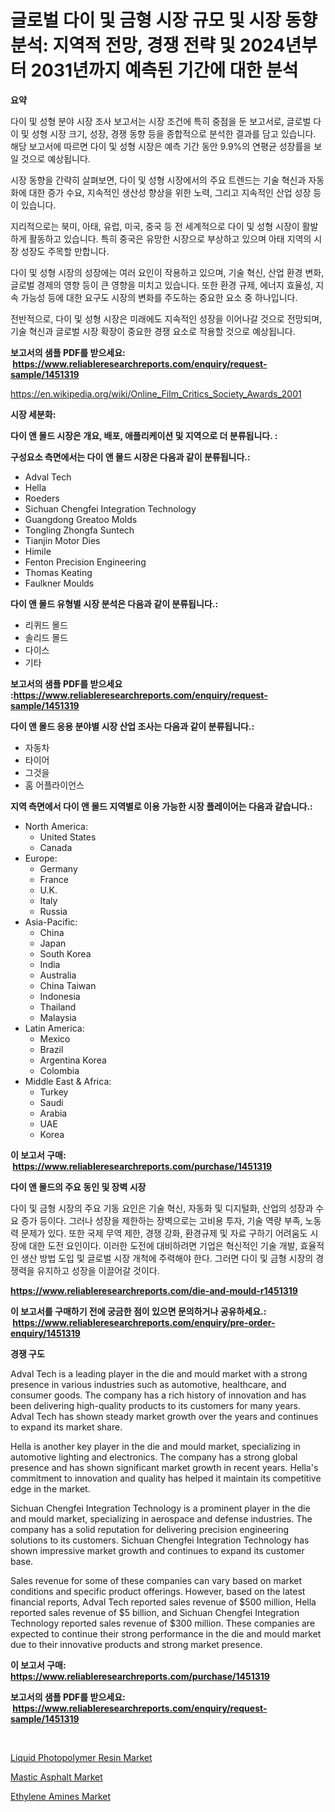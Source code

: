 <p><h1>글로벌 다이 및 금형 시장 규모 및 시장 동향 분석: 지역적 전망, 경쟁 전략 및 2024년부터 2031년까지 예측된 기간에 대한 분석</h1></p><p><strong>요약</strong></p>
<p><p>다이 및 성형 분야 시장 조사 보고서는 시장 조건에 특히 중점을 둔 보고서로, 글로벌 다이 및 성형 시장 크기, 성장, 경쟁 동향 등을 종합적으로 분석한 결과를 담고 있습니다. 해당 보고서에 따르면 다이 및 성형 시장은 예측 기간 동안 9.9%의 연평균 성장률을 보일 것으로 예상됩니다.</p><p>시장 동향을 간략히 살펴보면, 다이 및 성형 시장에서의 주요 트렌드는 기술 혁신과 자동화에 대한 증가 수요, 지속적인 생산성 향상을 위한 노력, 그리고 지속적인 산업 성장 등이 있습니다.</p><p>지리적으로는 북미, 아태, 유럽, 미국, 중국 등 전 세계적으로 다이 및 성형 시장이 활발하게 활동하고 있습니다. 특히 중국은 유망한 시장으로 부상하고 있으며 아태 지역의 시장 성장도 주목할 만합니다.</p><p>다이 및 성형 시장의 성장에는 여러 요인이 작용하고 있으며, 기술 혁신, 산업 환경 변화, 글로벌 경제의 영향 등이 큰 영향을 미치고 있습니다. 또한 환경 규제, 에너지 효율성, 지속 가능성 등에 대한 요구도 시장의 변화를 주도하는 중요한 요소 중 하나입니다.</p><p>전반적으로, 다이 및 성형 시장은 미래에도 지속적인 성장을 이어나갈 것으로 전망되며, 기술 혁신과 글로벌 시장 확장이 중요한 경쟁 요소로 작용할 것으로 예상됩니다.</p></p>
<p><strong>보고서의 샘플 PDF를 받으세요: &nbsp;<a href="https://www.reliableresearchreports.com/enquiry/request-sample/1451319">https://www.reliableresearchreports.com/enquiry/request-sample/1451319</a></strong></p>
<p><a href="https://en.wikipedia.org/wiki/Online_Film_Critics_Society_Awards_2001">https://en.wikipedia.org/wiki/Online_Film_Critics_Society_Awards_2001</a></p>
<p><strong>시장 세분화:</strong></p>
<p><strong> 다이 앤 몰드 시장은 개요, 배포, 애플리케이션 및 지역으로 더 분류됩니다. :</strong></p>
<p><strong>구성요소 측면에서는 다이 앤 몰드 시장은 다음과 같이 분류됩니다.:</strong></p>
<p><ul><li>Adval Tech</li><li>Hella</li><li>Roeders</li><li>Sichuan Chengfei Integration Technology</li><li>Guangdong Greatoo Molds</li><li>Tongling Zhongfa Suntech</li><li>Tianjin Motor Dies</li><li>Himile</li><li>Fenton Precision Engineering</li><li>Thomas Keating</li><li>Faulkner Moulds</li></ul></p>
<p><strong> 다이 앤 몰드 유형별 시장 분석은 다음과 같이 분류됩니다.:</strong></p>
<p><ul><li>리퀴드 몰드</li><li>솔리드 몰드</li><li>다이스</li><li>기타</li></ul></p>
<p><strong>보고서의 샘플 PDF를 받으세요 :<a href="https://www.reliableresearchreports.com/enquiry/request-sample/1451319">https://www.reliableresearchreports.com/enquiry/request-sample/1451319</a></strong></p>
<p><strong> 다이 앤 몰드 응용 분야별 시장 산업 조사는 다음과 같이 분류됩니다.:</strong></p>
<p><ul><li>자동차</li><li>타이어</li><li>그것을</li><li>홈 어플라이언스</li></ul></p>
<p><strong>지역 측면에서 다이 앤 몰드 지역별로 이용 가능한 시장 플레이어는 다음과 같습니다.:</strong></p>
<p><ul>
    <li>
        North America:
        <ul>
            <li>United States</li>
            <li>Canada</li>
        </ul>
    </li>
    <li>
        Europe:
        <ul>
            <li>Germany</li>
            <li>France</li>
            <li>U.K.</li>
            <li>Italy</li>
            <li>Russia</li>
        </ul>
    </li>
    <li>
        Asia-Pacific:
        <ul>
            <li>China</li>
            <li>Japan</li>
            <li>South Korea</li>
            <li>India</li>
            <li>Australia</li>
            <li>China Taiwan</li>
            <li>Indonesia</li>
            <li>Thailand</li>
            <li>Malaysia</li>
        </ul>
    </li>
    <li>
        Latin America:
        <ul>
            <li>Mexico</li>
            <li>Brazil</li>
            <li>Argentina Korea</li>
            <li>Colombia</li>
        </ul>
    </li>
    <li>
        Middle East & Africa:
        <ul>
            <li>Turkey</li>
            <li>Saudi</li>
            <li>Arabia</li>
            <li>UAE</li>
            <li>Korea</li>
        </ul>
    </li>
    </ul></p>
<p><strong>이 보고서 구매: &nbsp;<a href="https://www.reliableresearchreports.com/purchase/1451319">https://www.reliableresearchreports.com/purchase/1451319</a></strong></p>
<p><strong>다이 앤 몰드의 주요 동인 및 장벽 시장</strong></p>
<p><p>다이 및 금형 시장의 주요 기동 요인은 기술 혁신, 자동화 및 디지털화, 산업의 성장과 수요 증가 등이다. 그러나 성장을 제한하는 장벽으로는 고비용 투자, 기술 역량 부족, 노동력 문제가 있다. 또한 국제 무역 제한, 경쟁 강화, 환경규제 및 자료 구하기 어려움도 시장에 대한 도전 요인이다. 이러한 도전에 대비하려면 기업은 혁신적인 기술 개발, 효율적인 생산 방법 도입 및 글로벌 시장 개척에 주력해야 한다. 그러면 다이 및 금형 시장의 경쟁력을 유지하고 성장을 이끌어갈 것이다.</p></p>
<p><strong><a href="https://www.reliableresearchreports.com/die-and-mould-r1451319">https://www.reliableresearchreports.com/die-and-mould-r1451319</a></strong></p>
<p><strong>이 보고서를 구매하기 전에 궁금한 점이 있으면 문의하거나 공유하세요.: &nbsp;<a href="https://www.reliableresearchreports.com/enquiry/pre-order-enquiry/1451319">https://www.reliableresearchreports.com/enquiry/pre-order-enquiry/1451319</a></strong></p>
<p><strong>경쟁 구도</strong></p>
<p><p>Adval Tech is a leading player in the die and mould market with a strong presence in various industries such as automotive, healthcare, and consumer goods. The company has a rich history of innovation and has been delivering high-quality products to its customers for many years. Adval Tech has shown steady market growth over the years and continues to expand its market share.</p><p>Hella is another key player in the die and mould market, specializing in automotive lighting and electronics. The company has a strong global presence and has shown significant market growth in recent years. Hella's commitment to innovation and quality has helped it maintain its competitive edge in the market.</p><p>Sichuan Chengfei Integration Technology is a prominent player in the die and mould market, specializing in aerospace and defense industries. The company has a solid reputation for delivering precision engineering solutions to its customers. Sichuan Chengfei Integration Technology has shown impressive market growth and continues to expand its customer base.</p><p>Sales revenue for some of these companies can vary based on market conditions and specific product offerings. However, based on the latest financial reports, Adval Tech reported sales revenue of $500 million, Hella reported sales revenue of $5 billion, and Sichuan Chengfei Integration Technology reported sales revenue of $300 million. These companies are expected to continue their strong performance in the die and mould market due to their innovative products and strong market presence.</p></p>
<p><strong>이 보고서 구매: &nbsp; <a href="https://www.reliableresearchreports.com/purchase/1451319">https://www.reliableresearchreports.com/purchase/1451319</a></strong></p>
<p><strong>보고서의 샘플 PDF를 받으세요: &nbsp;<a href="https://www.reliableresearchreports.com/enquiry/request-sample/1451319">https://www.reliableresearchreports.com/enquiry/request-sample/1451319</a></strong><strong></strong></p>
<p>&nbsp;</p>
<p><p><a href="https://github.com/nandosuryapratama/Market-Research-Report-List-1/blob/main/liquid-photopolymer-resin-market.md">Liquid Photopolymer Resin Market</a></p><p><a href="https://github.com/hxuqpfvq95/Market-Research-Report-List-1/blob/main/mastic-asphalt-market.md">Mastic Asphalt Market</a></p><p><a href="https://github.com/HowardDelgaXXfnf/Market-Research-Report-List-1/blob/main/ethylene-amines-market.md">Ethylene Amines Market</a></p></p>